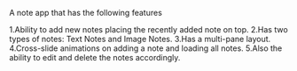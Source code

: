 A note app that has the following features

1.Ability to add new notes placing the recently added note on top.
2.Has two types of notes: Text Notes and Image Notes.
3.Has a multi-pane layout.
4.Cross-slide animations on adding a note and loading all notes.
5.Also the ability to edit and delete the notes accordingly.
